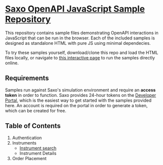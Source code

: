 # [Saxo OpenAPI JavaScript Sample Repository](https://saxobank.github.io/openapi-samples-js/)

This repository contains sample files demonstrating OpenAPI interactions in JavaScript that can be run in the browser. Each of the included samples is designed as standalone HTML with pure JS using minimal dependecies.

To try these samples yourself, download/clone this repo and load the HTML files locally, or navigate to [this interactive page](https://saxobank.github.io/openapi-samples-js/) to run the samples directly online.


## Requirements

Samples run against Saxo's simulation environment and require an **access token** in order to function. Saxo provides 24-hour tokens on the [Developer Portal](https://www.developer.saxo/openapi/token/), which is the easiest way to get started with the samples provided here. An account is required on the portal in order to generate a token, which can be created for free.


## Table of Contents

1. Authentication
2. Instruments
    - [Instrument search](instruments/search/)
    - Instrument Details
3. Order Placement 
